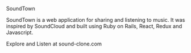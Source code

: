 SoundTown

SoundTown is a web application for sharing and listening to music. It was inspired by SoundCloud and built using Ruby on Rails, React, Redux and Javascript.

Explore and Listen at sound-clone.com
